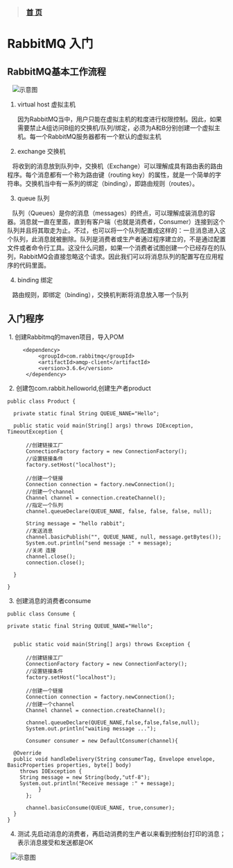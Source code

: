 >###  [首 页](https://github.com/Letitmiss/JMS/blob/master/README.md)
# RabbitMQ 入门

## RabbitMQ基本工作流程

    ![示意图](https://github.com/Letitmiss/JMS/blob/master/img/rabbitmq-4.jpg)

1. virtual host 虚拟主机

      因为RabbitMQ当中，用户只能在虚拟主机的粒度进行权限控制。因此，如果需要禁止A组访问B组的交换机/队列/绑定，必须为A和B分别创建一个虚拟主机。每一个RabbitMQ服务器都有一个默认的虚拟主机
      
2. exchange 交换机

    将收到的消息放到队列中，交换机（Exchange）可以理解成具有路由表的路由程序。每个消息都有一个称为路由键（routing key）的属性，就是一个简单的字符串。交换机当中有一系列的绑定（binding），即路由规则（routes）。
    
3. queue 队列

    队列（Queues）是你的消息（messages）的终点，可以理解成装消息的容器。消息就一直在里面，直到有客户端（也就是消费者，Consumer）连接到这个队列并且将其取走为止。不过，也可以将一个队列配置成这样的：一旦消息进入这个队列，此消息就被删除。队列是消费者或生产者通过程序建立的，不是通过配置文件或者命令行工具。这没什么问题，如果一个消费者试图创建一个已经存在的队列，RabbitMQ会直接忽略这个请求。因此我们可以将消息队列的配置写在应用程序的代码里面。

4. binding 绑定

    路由规则，即绑定（binding），交换机判断将消息放入哪一个队列
    
    
    
 ## 入门程序 
    
  1. 创建Rabbitmq的maven项目，导入POM
  ````
       <dependency>
            <groupId>com.rabbitmq</groupId>
            <artifactId>amqp-client</artifactId>
            <version>3.6.6</version>
        </dependency>
   ````
  2. 创建包com.rabbit.helloworld,创建生产者product
  ````
  public class Product {
	
	private static final String QUEUE_NANE="Hello"; 
	
	public static void main(String[] args) throws IOException, TimeoutException {
		
		//创建链接工厂
		ConnectionFactory factory = new ConnectionFactory();
		//设置链接条件
		factory.setHost("localhost");

		//创建一个链接
		Connection connection = factory.newConnection();
		//创建一个channel
		Channel channel = connection.createChannel();
		//指定一个队列
		channel.queueDeclare(QUEUE_NANE, false, false, false, null);
		
		String message = "hello rabbit";
		//发送消息
		channel.basicPublish("", QUEUE_NANE, null, message.getBytes());
		System.out.println("send message :" + message);
		//关闭 连接
		channel.close();
		connection.close();
		
	}

}
````
  3. 创建消息的消费者consume
  ````
 public class Consume {
		
private static final String QUEUE_NANE="Hello"; 
	
	
	public static void main(String[] args) throws Exception {
		
		//创建链接工厂
		ConnectionFactory factory = new ConnectionFactory();
		//设置链接条件
		factory.setHost("localhost");
	
		//创建一个链接
		Connection connection = factory.newConnection();
		//创建一个channel
		Channel channel = connection.createChannel();
		
		channel.queueDeclare(QUEUE_NANE,false,false,false,null);
		System.out.println("waiting message ...");
			
		Consumer consumer = new DefaultConsumer(channel){
			
    @Override
    public void handleDelivery(String consumerTag, Envelope envelope, BasicProperties properties, byte[] body)
      throws IOException {
      String message = new String(body,"utf-8");					
      System.out.println("Receive message :" + message);
			}	
		};
				
		channel.basicConsume(QUEUE_NANE, true,consumer);
	}			
}
 ````
4. 测试.先启动消息的消费者，再启动消费的生产者以来看到控制台打印的消息；表示消息接受和发送都是OK

   ![示意图](https://github.com/Letitmiss/JMS/blob/master/img/rabbitrumen-4.jpg)
   
   


 
 
 
 
